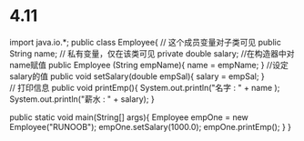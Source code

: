 # 4.11
import java.io.*;
public class Employee{
   // 这个成员变量对子类可见
   public String name;
   // 私有变量，仅在该类可见
   private double salary;
   //在构造器中对name赋值
   public Employee (String empName){
      name = empName;
   }
   //设定salary的值
   public void setSalary(double empSal){
      salary = empSal;
   }  
   // 打印信息
   public void printEmp(){
      System.out.println("名字 : " + name );
      System.out.println("薪水 : " + salary);
   }
 
   public static void main(String[] args){
      Employee empOne = new Employee("RUNOOB");
      empOne.setSalary(1000.0);
      empOne.printEmp();
   }
}
